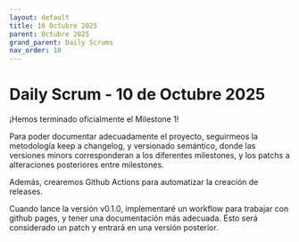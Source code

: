 ```yaml
---
layout: default
title: 10 Octubre 2025
parent: Octubre 2025
grand_parent: Daily Scrums
nav_order: 10
---
```


# Daily Scrum - 10 de Octubre 2025

¡Hemos terminado oficialmente el Milestone 1!

Para poder documentar adecuadamente el proyecto, seguirmeos la metodología keep a changelog, y versionado semántico, donde las versiones minors corresponderan a los diferentes milestones, y los patchs a alteraciones posteriores entre milestones.

Además, crearemos Github Actions para automatizar la creación de releases.

Cuando lance la versión v0.1.0, implementaré un workflow para trabajar con github pages, y tener una documentación más adecuada. Esto será considerado un patch y entrará en una versión posterior.